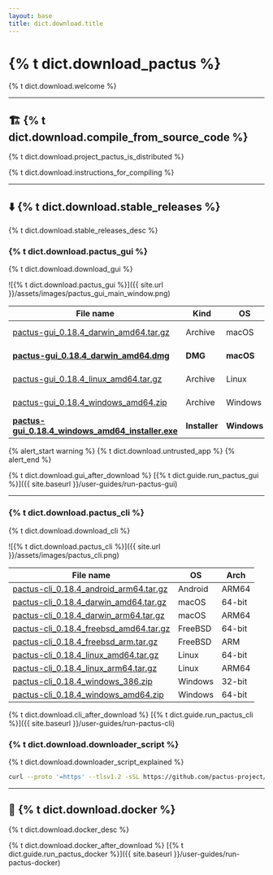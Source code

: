 ```yaml
---
layout: base
title: dict.download.title
---
```


# {% t dict.download_pactus %}

{% t dict.download.welcome %}

---

<h2 id="build">🏗️ {% t dict.download.compile_from_source_code %}</h2>

{% t dict.download.project_pactus_is_distributed %}

{% t dict.download.instructions_for_compiling %}

---

<h2 id="binary">⬇️ {% t dict.download.stable_releases %}</h2>

{% t dict.download.stable_releases_desc %}

<h3 id="gui">{% t dict.download.pactus_gui %}</h3>

{% t dict.download.download_gui %}

![{% t dict.download.pactus_gui %}]({{ site.url }}/assets/images/pactus_gui_main_window.png)

| **File name**                                                                                                                                                         | **Kind**      | **OS**      | **Arch** |
| --------------------------------------------------------------------------------------------------------------------------------------------------------------------- | ------------- | ----------- | -------- |
| [pactus-gui_0.18.4_darwin_amd64.tar.gz](https://github.com/pactus-project/pactus/releases/download/v0.18.4/pactus-gui_0.18.4_darwin_amd64.tar.gz)                     | Archive       | macOS       | 64-bit   |
| [**pactus-gui_0.18.4_darwin_amd64.dmg**](https://github.com/pactus-project/pactus/releases/download/v0.18.4/pactus-gui_0.18.4_darwin_amd64.dmg)                       | **DMG**       | **macOS**   | 64-bit   |
| [pactus-gui_0.18.4_linux_amd64.tar.gz](https://github.com/pactus-project/pactus/releases/download/v0.18.4/pactus-gui_0.18.4_linux_amd64.tar.gz)                       | Archive       | Linux       | 64-bit   |
| [pactus-gui_0.18.4_windows_amd64.zip](https://github.com/pactus-project/pactus/releases/download/v0.18.4/pactus-gui_0.18.4_windows_amd64.zip)                         | Archive       | Windows     | 64-bit   |
| [**pactus-gui_0.18.4_windows_amd64_installer.exe**](https://github.com/pactus-project/pactus/releases/download/v0.18.4/pactus-gui_0.18.4_windows_amd64_installer.exe) | **Installer** | **Windows** | 64-bit   |

{% alert_start warning %}
  {% t dict.download.untrusted_app %}
{% alert_end %}

{% t dict.download.gui_after_download %} [{% t dict.guide.run_pactus_gui %}]({{ site.baseurl }}/user-guides/run-pactus-gui)

---

<h3 id="cli">{% t dict.download.pactus_cli %}</h3>

{% t dict.download.download_cli %}

![{% t dict.download.pactus_cli %}]({{ site.url }}/assets/images/pactus_cli.png)

| **File name**                                                                                                                                       | **OS**  | **Arch** |
| --------------------------------------------------------------------------------------------------------------------------------------------------- | ------- | -------- |
| [pactus-cli_0.18.4_android_arm64.tar.gz](https://github.com/pactus-project/pactus/releases/download/v0.18.4/pactus-cli_0.18.4_android_arm64.tar.gz) | Android | ARM64    |
| [pactus-cli_0.18.4_darwin_amd64.tar.gz](https://github.com/pactus-project/pactus/releases/download/v0.18.4/pactus-cli_0.18.4_darwin_amd64.tar.gz)   | macOS   | 64-bit   |
| [pactus-cli_0.18.4_darwin_arm64.tar.gz](https://github.com/pactus-project/pactus/releases/download/v0.18.4/pactus-cli_0.18.4_darwin_arm64.tar.gz)   | macOS   | ARM64    |
| [pactus-cli_0.18.4_freebsd_amd64.tar.gz](https://github.com/pactus-project/pactus/releases/download/v0.18.4/pactus-cli_0.18.4_freebsd_amd64.tar.gz) | FreeBSD | 64-bit   |
| [pactus-cli_0.18.4_freebsd_arm.tar.gz](https://github.com/pactus-project/pactus/releases/download/v0.18.4/pactus-cli_0.18.4_freebsd_arm.tar.gz)     | FreeBSD | ARM      |
| [pactus-cli_0.18.4_linux_amd64.tar.gz](https://github.com/pactus-project/pactus/releases/download/v0.18.4/pactus-cli_0.18.4_linux_amd64.tar.gz)     | Linux   | 64-bit   |
| [pactus-cli_0.18.4_linux_arm64.tar.gz](https://github.com/pactus-project/pactus/releases/download/v0.18.4/pactus-cli_0.18.4_linux_arm64.tar.gz)     | Linux   | ARM64    |
| [pactus-cli_0.18.4_windows_386.zip](https://github.com/pactus-project/pactus/releases/download/v0.18.4/pactus-cli_0.18.4_windows_386.zip)           | Windows | 32-bit   |
| [pactus-cli_0.18.4_windows_amd64.zip](https://github.com/pactus-project/pactus/releases/download/v0.18.4/pactus-cli_0.18.4_windows_amd64.zip)       | Windows | 64-bit   |

{% t dict.download.cli_after_download %} [{% t dict.guide.run_pactus_cli %}]({{ site.baseurl }}/user-guides/run-pactus-cli)

<h3 id="downloader_script">{% t dict.download.downloader_script %}</h3>

{% t dict.download.downloader_script_explained %}

```sh
curl --proto '=https' --tlsv1.2 -sSL https://github.com/pactus-project/pactus/releases/download/v{{ site.latest_version }}/pactus_downloader.sh | sh
```

---

<h2 id="docker">🐳 {% t dict.download.docker %}</h2>

{% t dict.download.docker_desc %}

{% t dict.download.docker_after_download %} [{% t dict.guide.run_pactus_docker %}]({{ site.baseurl }}/user-guides/run-pactus-docker)
